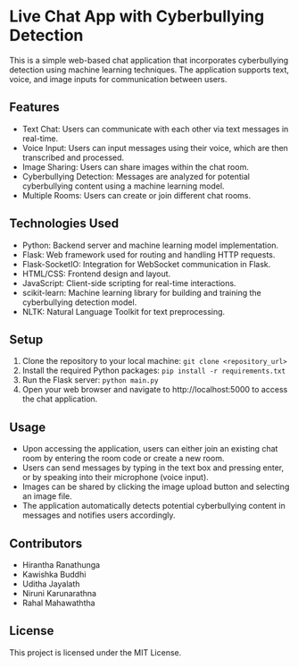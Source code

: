 # Live Chat App with Cyberbullying Detection
This is a simple web-based chat application that incorporates cyberbullying detection using machine learning techniques. The application supports text, voice, and image inputs for communication between users.

## Features
- Text Chat: Users can communicate with each other via text messages in real-time.
- Voice Input: Users can input messages using their voice, which are then transcribed and processed.
- Image Sharing: Users can share images within the chat room.
- Cyberbullying Detection: Messages are analyzed for potential cyberbullying content using a machine learning model.
- Multiple Rooms: Users can create or join different chat rooms.

## Technologies Used
- Python: Backend server and machine learning model implementation.
- Flask: Web framework used for routing and handling HTTP requests.
- Flask-SocketIO: Integration for WebSocket communication in Flask.
- HTML/CSS: Frontend design and layout.
- JavaScript: Client-side scripting for real-time interactions.
- scikit-learn: Machine learning library for building and training the cyberbullying detection model.
- NLTK: Natural Language Toolkit for text preprocessing.

## Setup
1. Clone the repository to your local machine: `git clone <repository_url>`
2. Install the required Python packages: `pip install -r requirements.txt`
3. Run the Flask server: `python main.py`
4. Open your web browser and navigate to http://localhost:5000 to access the chat application.

## Usage
- Upon accessing the application, users can either join an existing chat room by entering the room code or create a new room.
- Users can send messages by typing in the text box and pressing enter, or by speaking into their microphone (voice input).
- Images can be shared by clicking the image upload button and selecting an image file.
- The application automatically detects potential cyberbullying content in messages and notifies users accordingly.

## Contributors
- Hirantha Ranathunga
- Kawishka Buddhi
- Uditha Jayalath
- Niruni Karunarathna
- Rahal Mahawaththa

## License
This project is licensed under the MIT License.
